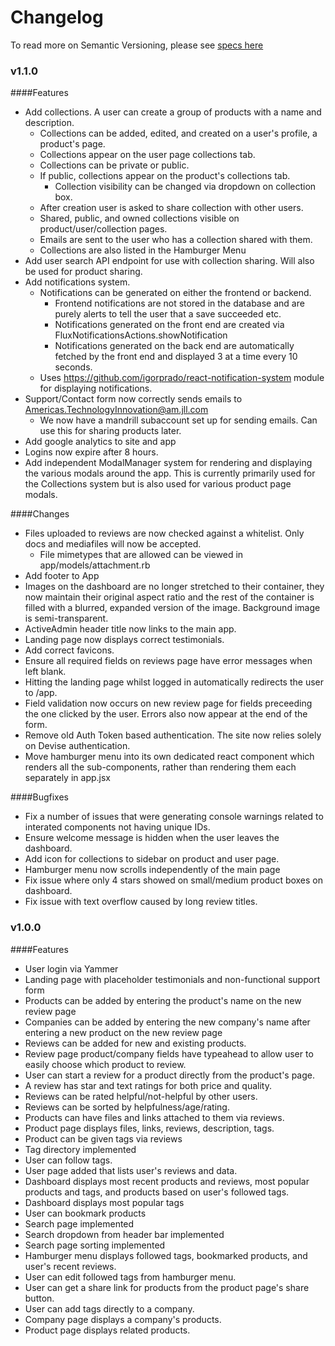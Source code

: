 Changelog
=========

To read more on Semantic Versioning, please see [specs here](http://semver.org/spec/v2.0.0.html)

### v1.1.0

####Features
- Add collections. A user can create a group of products with a name and description.
  - Collections can be added, edited, and created on a user's profile, a product's page.
  - Collections appear on the user page collections tab.
  - Collections can be private or public.
  - If public, collections appear on the product's collections tab.
    - Collection visibility can be changed via dropdown on collection box.
  - After creation user is asked to share collection with other users.
  - Shared, public, and owned collections visible on product/user/collection pages.
  - Emails are sent to the user who has a collection shared with them.
  - Collections are also listed in the Hamburger Menu
- Add user search API endpoint for use with collection sharing. Will also be used for product sharing.
- Add notifications system.
  - Notifications can be generated on either the frontend or backend.
    - Frontend notifications are not stored in the database and are purely alerts to tell the user that a save succeeded etc.
    - Notifications generated on the front end are created via FluxNotificationsActions.showNotification
    - Notifications generated on the back end are automatically fetched by the front end and displayed 3 at a time every 10 seconds.
  - Uses https://github.com/igorprado/react-notification-system module for displaying notifications.
- Support/Contact form now correctly sends emails to Americas.TechnologyInnovation@am.jll.com
  - We now have a mandrill subaccount set up for sending emails. Can use this for sharing products later.
- Add google analytics to site and app
- Logins now expire after 8 hours.
- Add independent ModalManager system for rendering and displaying the various modals around the app. This
is currently primarily used for the Collections system but is also used for various product page modals.

####Changes
- Files uploaded to reviews are now checked against a whitelist. Only docs and mediafiles will now be accepted.
  - File mimetypes that are allowed can be viewed in app/models/attachment.rb
- Add footer to App
- Images on the dashboard are no longer stretched to their container, they now maintain their original aspect ratio and the rest of the container is filled with a blurred, expanded version of the image. Background image is semi-transparent.
- ActiveAdmin header title now links to the main app.
- Landing page now displays correct testimonials.
- Add correct favicons.
- Ensure all required fields on reviews page have error messages when left blank.
- Hitting the landing page whilst logged in automatically redirects the user to /app.
- Field validation now occurs on new review page for fields preceeding the one clicked by the user. Errors also now appear at the end of the form.
- Remove old Auth Token based authentication. The site now relies solely on Devise authentication.
- Move hamburger menu into its own dedicated react component which renders all the sub-components, rather than rendering them each separately in app.jsx

####Bugfixes
- Fix a number of issues that were generating console warnings related to interated components not having unique IDs.
- Ensure welcome message is hidden when the user leaves the dashboard.
- Add icon for collections to sidebar on product and user page.
- Hamburger menu now scrolls independently of the main page
- Fix issue where only 4 stars showed on small/medium product boxes on dashboard.
- Fix issue with text overflow caused by long review titles.

### v1.0.0

####Features
- User login via Yammer
- Landing page with placeholder testimonials and non-functional support form
- Products can be added by entering the product's name on the new review page
- Companies can be added by entering the new company's name after entering a new product on the new review page
- Reviews can be added for new and existing products.
- Review page product/company fields have typeahead to allow user to easily choose which product to review.
- User can start a review for a product directly from the product's page.
- A review has star and text ratings for both price and quality.
- Reviews can be rated helpful/not-helpful by other users.
- Reviews can be sorted by helpfulness/age/rating.
- Products can have files and links attached to them via reviews.
- Product page displays files, links, reviews, description, tags.
- Product can be given tags via reviews
- Tag directory implemented
- User can follow tags.
- User page added that lists user's reviews and data.
- Dashboard displays most recent products and reviews, most popular products and tags, and products based on user's followed tags.
- Dashboard displays most popular tags
- User can bookmark products
- Search page implemented
- Search dropdown from header bar implemented
- Search page sorting implemented
- Hamburger menu displays followed tags, bookmarked products, and user's recent reviews.
- User can edit followed tags from hamburger menu.
- User can get a share link for products from the product page's share button.
- User can add tags directly to a company.
- Company page displays a company's products.
- Product page displays related products.
